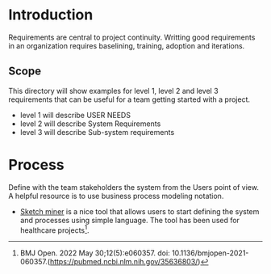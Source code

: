 # Introduction 
Requirements are central to project continuity. Writting good requirements in an organization requires baselining, training, adoption and iterations.
## Scope
This directory will show examples for level 1, level 2 and level 3 requirements that can be useful for a team getting started with a project. 
- level 1 will describe USER NEEDS
- level 2 will describe System Requirements
- level 3 will describe Sub-system requirements
# Process
Define with the team stakeholders the system from the Users point of view. A helpful resource is to use business process modeling notation. 
- [Sketch miner](https://www.bpmn-sketch-miner.ai/index.html) is a nice tool that allows users to start defining the system and processes using simple language. The tool has been used for healthcare projects[^1].  

[^1]: BMJ Open. 2022 May 30;12(5):e060357.  doi: 10.1136/bmjopen-2021-060357.(https://pubmed.ncbi.nlm.nih.gov/35636803/)
